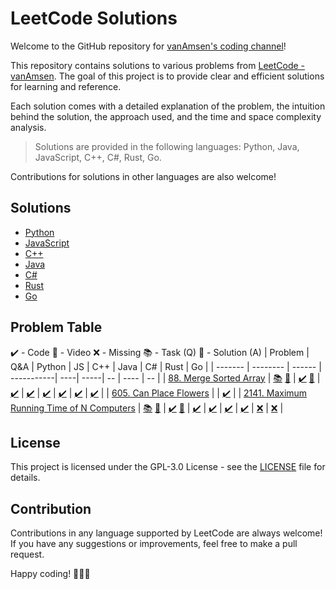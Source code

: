 # LeetCode Solutions

Welcome to the GitHub repository for [vanAmsen's coding channel](https://www.youtube.com/channel/UCK3RD5HI2m5tstY-qHCDYjg)!

This repository contains solutions to various problems from [LeetCode - vanAmsen](https://leetcode.com/vanAmsen/). The goal of this project is to provide clear and efficient solutions for learning and reference.

Each solution comes with a detailed explanation of the problem, the intuition behind the solution, the approach used, and the time and space complexity analysis.

> Solutions are provided in the following languages: Python, Java, JavaScript, C++, C#, Rust, Go. 

Contributions for solutions in other languages are also welcome!

## Solutions 

- [Python](solutions/python)
- [JavaScript](solutions/javascript)
- [C++](solutions/cpp)
- [Java](solutions/java)
- [C#](solutions/csharp)
- [Rust](solutions/rust)
- [Go](solutions/go)

## Problem Table
✔️ - Code
🚀 - Video
❌ - Missing
📚 - Task (Q)
🎯 - Solution (A)
| Problem | Q&A | Python | JS | C++ | Java | C# | Rust | Go |
| ------- | -------- | ------ | -----------| ----| -----| -- | ---- | -- |
| [88. Merge Sorted Array](https://leetcode.com/problems/merge-sorted-array/description/) | [📚](tasks/0088-merge-sorted-array.md) [🎯](solutions/0088-merge-sorted-array.md) | [✔️](solutions/python/0088-merge-sorted-array.py) [🚀](https://youtu.be/TE-PpnvQ3_U) | [✔️](solutions/javascript/0088-merge-sorted-array.js) | [✔️](solutions/cpp/0088-merge-sorted-array.cpp) | [✔️](solutions/java/0088-merge-sorted-array.java) | [✔️](solutions/csharp/0088-merge-sorted-array.cs) | [✔️](solutions/rust/0088-merge-sorted-array.rs) | [✔️](solutions/go/0088-merge-sorted-array.go) |
| [605. Can Place Flowers](https://leetcode.com/problems/can-place-flowers/description/) | | [✔️](solutions/python/0605-can-place-flowers.py) |
| [2141. Maximum Running Time of N Computers](https://leetcode.com/problems/maximum-running-time-of-n-computers/description/) | [📚](tasks/2141-maximum-running-time-of-n-computers.md) [🎯](solutions/2141-maximum-running-time-of-n-computers.md) | [✔️](solutions/python/2141-maximum-running-time-of-n-computers.py) [🚀](https://youtu.be/xnkXF1Yed94) | [✔️](solutions/javascript/2141-maximum-running-time-of-n-computers.js) | [✔️](solutions/cpp/2141-maximum-running-time-of-n-computers.cpp) | [✔️](solutions/java/2141-maximum-running-time-of-n-computers.java) | [✔️](solutions/csharp/2141-maximum-running-time-of-n-computers.cs) | [❌](solutions/rust/2141-maximum-running-time-of-n-computers.rs) | [❌](solutions/go/2141-maximum-running-time-of-n-computers.go) |




## License

This project is licensed under the GPL-3.0 License - see the [LICENSE](LICENSE) file for details.

## Contribution

Contributions in any language supported by LeetCode are always welcome! If you have any suggestions or improvements, feel free to make a pull request.

Happy coding! 🎉👩‍💻
